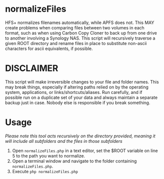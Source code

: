 # normalizeFiles
HFS+ normalizes filenames automatically, while APFS does not.  This MAY create problems when comparing files between two volumes in each format, such as when using Carbon Copy Cloner to back up from one drive to another involving a Synology NAS.  This script will recursively traverse a given ROOT directory and rename files in place to substitute non-ascii characters for ascii equivalents, if possible.
    
  
# DISCLAIMER

This script will make irreversible changes to your file and folder names.  This may break things, especially if altering paths relied on by the operating system, applications, or links/shortcuts/aliases.  Run carefully, and if possible run on a duplicate set of your data and always maintain a separate backup just in case.  Nobody else is responsible if you break something.
  
  
# Usage

*Please note this tool acts recursively on the directory provided, meaning it will include all subfolders and the files in those subfolders*

1. Open `normalizeFiles.php` in a text editor, set the $ROOT variable on line 5 to the path you want to normalize.  
2. Open a terminal window and navigate to the folder containing `normalizeFiles.php`.
3. Execute `php normalizeFiles.php`